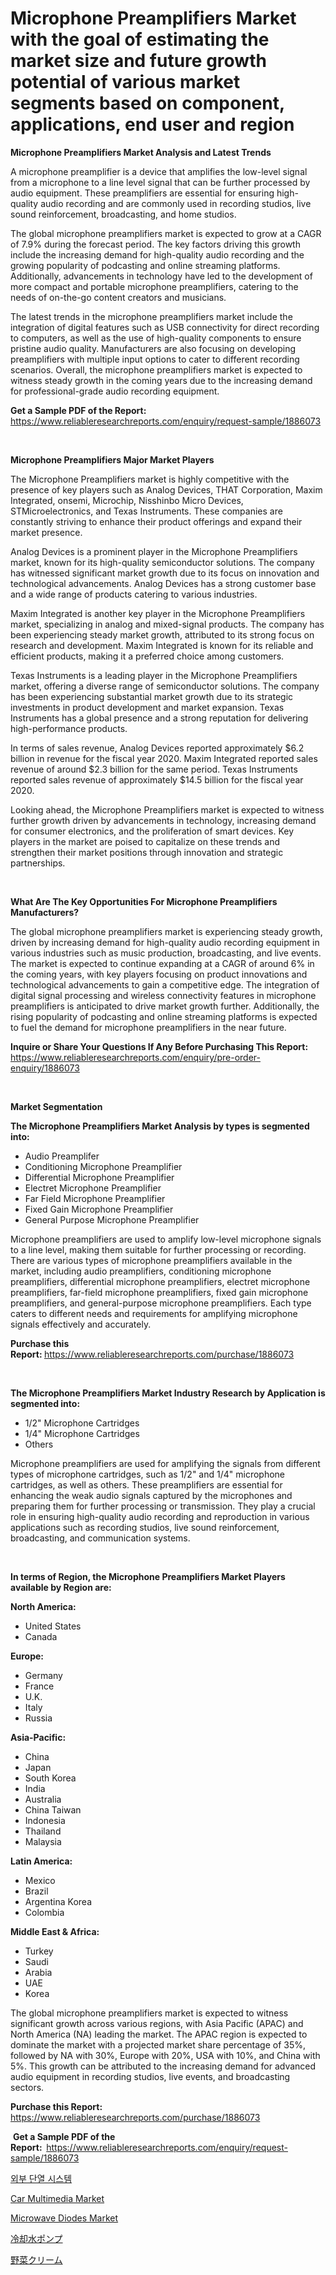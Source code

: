 <p><h1>Microphone Preamplifiers Market with the goal of estimating the market size and future growth potential of various market segments based on component, applications, end user and region</h1></p><p><strong>Microphone Preamplifiers Market Analysis and Latest Trends</strong></p>
<p><p>A microphone preamplifier is a device that amplifies the low-level signal from a microphone to a line level signal that can be further processed by audio equipment. These preamplifiers are essential for ensuring high-quality audio recording and are commonly used in recording studios, live sound reinforcement, broadcasting, and home studios.</p><p>The global microphone preamplifiers market is expected to grow at a CAGR of 7.9% during the forecast period. The key factors driving this growth include the increasing demand for high-quality audio recording and the growing popularity of podcasting and online streaming platforms. Additionally, advancements in technology have led to the development of more compact and portable microphone preamplifiers, catering to the needs of on-the-go content creators and musicians.</p><p>The latest trends in the microphone preamplifiers market include the integration of digital features such as USB connectivity for direct recording to computers, as well as the use of high-quality components to ensure pristine audio quality. Manufacturers are also focusing on developing preamplifiers with multiple input options to cater to different recording scenarios. Overall, the microphone preamplifiers market is expected to witness steady growth in the coming years due to the increasing demand for professional-grade audio recording equipment.</p></p>
<p><strong>Get a Sample PDF of the Report:&nbsp;</strong> <a href="https://www.reliableresearchreports.com/enquiry/request-sample/1886073">https://www.reliableresearchreports.com/enquiry/request-sample/1886073</a></p>
<p>&nbsp;</p>
<p><strong>Microphone Preamplifiers Major Market Players</strong></p>
<p><p>The Microphone Preamplifiers market is highly competitive with the presence of key players such as Analog Devices, THAT Corporation, Maxim Integrated, onsemi, Microchip, Nisshinbo Micro Devices, STMicroelectronics, and Texas Instruments. These companies are constantly striving to enhance their product offerings and expand their market presence.</p><p>Analog Devices is a prominent player in the Microphone Preamplifiers market, known for its high-quality semiconductor solutions. The company has witnessed significant market growth due to its focus on innovation and technological advancements. Analog Devices has a strong customer base and a wide range of products catering to various industries.</p><p>Maxim Integrated is another key player in the Microphone Preamplifiers market, specializing in analog and mixed-signal products. The company has been experiencing steady market growth, attributed to its strong focus on research and development. Maxim Integrated is known for its reliable and efficient products, making it a preferred choice among customers.</p><p>Texas Instruments is a leading player in the Microphone Preamplifiers market, offering a diverse range of semiconductor solutions. The company has been experiencing substantial market growth due to its strategic investments in product development and market expansion. Texas Instruments has a global presence and a strong reputation for delivering high-performance products.</p><p>In terms of sales revenue, Analog Devices reported approximately $6.2 billion in revenue for the fiscal year 2020. Maxim Integrated reported sales revenue of around $2.3 billion for the same period. Texas Instruments reported sales revenue of approximately $14.5 billion for the fiscal year 2020.</p><p>Looking ahead, the Microphone Preamplifiers market is expected to witness further growth driven by advancements in technology, increasing demand for consumer electronics, and the proliferation of smart devices. Key players in the market are poised to capitalize on these trends and strengthen their market positions through innovation and strategic partnerships.</p></p>
<p>&nbsp;</p>
<p><strong>What Are The Key Opportunities For Microphone Preamplifiers Manufacturers?</strong></p>
<p><p>The global microphone preamplifiers market is experiencing steady growth, driven by increasing demand for high-quality audio recording equipment in various industries such as music production, broadcasting, and live events. The market is expected to continue expanding at a CAGR of around 6% in the coming years, with key players focusing on product innovations and technological advancements to gain a competitive edge. The integration of digital signal processing and wireless connectivity features in microphone preamplifiers is anticipated to drive market growth further. Additionally, the rising popularity of podcasting and online streaming platforms is expected to fuel the demand for microphone preamplifiers in the near future.</p></p>
<p><strong>Inquire or Share Your Questions If Any Before Purchasing This Report:</strong> <a href="https://www.reliableresearchreports.com/enquiry/pre-order-enquiry/1886073">https://www.reliableresearchreports.com/enquiry/pre-order-enquiry/1886073</a></p>
<p>&nbsp;</p>
<p><strong>Market Segmentation</strong></p>
<p><strong>The Microphone Preamplifiers Market Analysis by types is segmented into:</strong></p>
<p><ul><li>Audio Preamplifer</li><li>Conditioning Microphone Preamplifier</li><li>Differential Microphone Preamplifier</li><li>Electret Microphone Preamplifier</li><li>Far Field Microphone Preamplifier</li><li>Fixed Gain Microphone Preamplifier</li><li>General Purpose Microphone Preamplifier</li></ul></p>
<p><p>Microphone preamplifiers are used to amplify low-level microphone signals to a line level, making them suitable for further processing or recording. There are various types of microphone preamplifiers available in the market, including audio preamplifiers, conditioning microphone preamplifiers, differential microphone preamplifiers, electret microphone preamplifiers, far-field microphone preamplifiers, fixed gain microphone preamplifiers, and general-purpose microphone preamplifiers. Each type caters to different needs and requirements for amplifying microphone signals effectively and accurately.</p></p>
<p><strong>Purchase this Report:&nbsp;</strong><a href="https://www.reliableresearchreports.com/purchase/1886073">https://www.reliableresearchreports.com/purchase/1886073</a></p>
<p>&nbsp;</p>
<p><strong>The Microphone Preamplifiers Market Industry Research by Application is segmented into:</strong></p>
<p><ul><li>1/2" Microphone Cartridges</li><li>1/4" Microphone Cartridges</li><li>Others</li></ul></p>
<p><p>Microphone preamplifiers are used for amplifying the signals from different types of microphone cartridges, such as 1/2" and 1/4" microphone cartridges, as well as others. These preamplifiers are essential for enhancing the weak audio signals captured by the microphones and preparing them for further processing or transmission. They play a crucial role in ensuring high-quality audio recording and reproduction in various applications such as recording studios, live sound reinforcement, broadcasting, and communication systems.</p></p>
<p>&nbsp;</p>
<p><strong>In terms of Region, the Microphone Preamplifiers Market Players available by Region are:</strong></p>
<p>
    <p> <strong> North America: </strong>
        <ul>
            <li>United States</li>
            <li>Canada</li>
        </ul>
        </p> 
    <p> <strong> Europe: </strong>
        <ul>
            <li>Germany</li>
            <li>France</li>
            <li>U.K.</li>
            <li>Italy</li>
            <li>Russia</li>
        </ul>
        </p> 
    <p> <strong> Asia-Pacific: </strong>
        <ul>
            <li>China</li>
            <li>Japan</li>
            <li>South Korea</li>
            <li>India</li>
            <li>Australia</li>
            <li>China Taiwan</li>
            <li>Indonesia</li>
            <li>Thailand</li>
            <li>Malaysia</li>
        </ul>
        </p> 
    <p> <strong> Latin America: </strong>
        <ul>
            <li>Mexico</li>
            <li>Brazil</li>
            <li>Argentina Korea</li>
            <li>Colombia</li>
        </ul>
        </p> 
    <p> <strong> Middle East & Africa: </strong>
        <ul>
            <li>Turkey</li>
            <li>Saudi</li>
            <li>Arabia</li>
            <li>UAE</li>
            <li>Korea</li>
        </ul>
    </p>
    </p>
<p><p>The global microphone preamplifiers market is expected to witness significant growth across various regions, with Asia Pacific (APAC) and North America (NA) leading the market. The APAC region is expected to dominate the market with a projected market share percentage of 35%, followed by NA with 30%, Europe with 20%, USA with 10%, and China with 5%. This growth can be attributed to the increasing demand for advanced audio equipment in recording studios, live events, and broadcasting sectors.</p></p>
<p><strong>Purchase this Report: </strong><a href="https://www.reliableresearchreports.com/purchase/1886073">https://www.reliableresearchreports.com/purchase/1886073</a></p>
<p>&nbsp;<strong>Get a Sample PDF of the Report:&nbsp;&nbsp;</strong><a href="https://www.reliableresearchreports.com/enquiry/request-sample/1886073">https://www.reliableresearchreports.com/enquiry/request-sample/1886073</a></p>
<p><strong></strong></p>
<p><p><a href="https://medium.com/@gummibear5656757/%EC%99%B8%EB%B6%80-%EC%97%B4-%EC%A0%88%EC%97%B0-%EC%8B%9C%EC%8A%A4%ED%85%9C-%EC%8B%9C%EC%9E%A5-%EB%B6%84%EC%84%9D-%EA%B7%B8%EC%9D%98-cagr-%EC%8B%9C%EC%9E%A5-%EC%84%B8%EB%B6%84%ED%99%94-%EB%B0%8F-%EC%A0%84-%EC%84%B8%EA%B3%84-%EC%82%B0%EC%97%85-%EA%B0%9C%EC%9A%94-61f3d4a804b4">외부 단열 시스템</a></p><p><a href="https://issuu.com/reportprime-2/docs/car-multimedia-market-size-2030.pptx">Car Multimedia Market</a></p><p><a href="https://medium.com/@sarabits4122023/microwave-diodes-market-size-cagr-trends-2024-2030-abf34053ea36">Microwave Diodes Market</a></p><p><a href="https://github.com/dzy793153605/Market-Research-Report-List-1/blob/main/820077411895.md">冷却水ポンプ</a></p><p><a href="https://github.com/EthanMorar2011/Market-Research-Report-List-1/blob/main/878116311896.md">野菜クリーム</a></p></p>